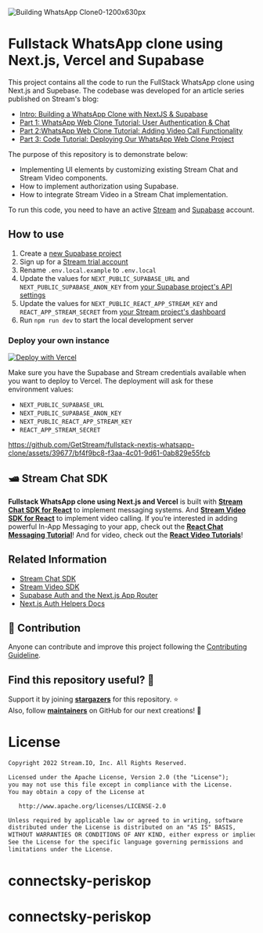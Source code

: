 ![Building WhatsApp Clone0-1200x630px](https://github.com/GetStream/fullstack-nextjs-whatsapp-clone/assets/39677/b6ee4e13-86a9-4bb7-b5e5-e783db4c0886)

# Fullstack WhatsApp clone using Next.js, Vercel and Supabase

This project contains all the code to run the FullStack WhatsApp clone using Next.js and Supebase. The codebase was developed for an article series published on Stream's blog:

- [Intro: Building a WhatsApp Clone with NextJS & Supabase](https://getstream.io/blog/whatsapp-nextjs/)
- [Part 1: WhatsApp Web Clone Tutorial: User Authentication & Chat](https://getstream.io/blog/whatsapp-chat-authentication)
- [Part 2:WhatsApp Web Clone Tutorial: Adding Video Call Functionality](https://getstream.io/blog/whatsapp-video-calling)
- [Part 3: Code Tutorial: Deploying Our WhatsApp Web Clone Project](https://getstream.io/blog/whatsapp-app-hosting)

The purpose of this repository is to demonstrate below:

- Implementing UI elements by customizing existing Stream Chat and Stream Video components.
- How to implement authorization using Supabase.
- How to integrate Stream Video in a Stream Chat implementation.

To run this code, you need to have an active [Stream](https://getstream.io/chat/trial/) and [Supabase](https://database.new) account.

<!-- ## ✍️ Technical Content -->

<!-- If you're interested in the overall architecture, each layer, and Compose themes that are used in this project, check out **[Fullstack WhatsApp clone using Next.js and Vercel](https://getstream.io/blog/fullstack-whatsapp-clone-using-nextjs-and-vercel/)**. -->

## How to use

1. Create a [new Supabase project](https://database.new)
1. Sign up for a [Stream trial account](https://getstream.io/chat/trial/)
1. Rename `.env.local.example` to `.env.local`
1. Update the values for `NEXT_PUBLIC_SUPABASE_URL` and `NEXT_PUBLIC_SUPABASE_ANON_KEY` from [your Supabase project's API settings](https://app.supabase.com/project/_/settings/api)
1. Update the values for `NEXT_PUBLIC_REACT_APP_STREAM_KEY` and `REACT_APP_STREAM_SECRET` from [your Stream project's dashboard](https://dashboard.getstream.io/)
1. Run `npm run dev` to start the local development server

### Deploy your own instance

[![Deploy with Vercel](https://vercel.com/button)](https://vercel.com/new/clone?repository-url=https%3A%2F%2Fgithub.com%2FGetStream%2Ffullstack-nextjs-whatsapp-clone&env=NEXT_PUBLIC_SUPABASE_URL,NEXT_PUBLIC_SUPABASE_ANON_KEY,NEXT_PUBLIC_REACT_APP_STREAM_KEY,REACT_APP_STREAM_SECRET&envDescription=This%20project%20requires%20credentials%20for%20Supabase's%20and%20Stream's%20APIs.&envLink=https%3A%2F%2Fgithub.com%2FGetStream%2Ffullstack-nextjs-whatsapp-clone)

Make sure you have the Supabase and Stream credentials available when you want to deploy to Vercel. The deployment will ask for these environment values:

- `NEXT_PUBLIC_SUPABASE_URL`
- `NEXT_PUBLIC_SUPABASE_ANON_KEY`
- `NEXT_PUBLIC_REACT_APP_STREAM_KEY`
- `REACT_APP_STREAM_SECRET`

https://github.com/GetStream/fullstack-nextjs-whatsapp-clone/assets/39677/bf4f9bc8-f3aa-4c01-9d61-0ab829e55fcb

## 🛥 Stream Chat SDK

**Fullstack WhatsApp clone using Next.js and Vercel** is built with **[Stream Chat SDK for React](https://getstream.io/chat/sdk/react?utm_source=Github&utm_medium=Github_Repo_Content_Ad&utm_content=Developer&utm_campaign=Github_Nov2023_Jeroen_WhatsAppReact&utm_term=DevRelOss)** to implement messaging systems. And **[Stream Video SDK for React](https://getstream.io/video/sdk/react/?utm_source=Github&utm_medium=Github_Repo_Content_Ad&utm_content=Developer&utm_campaign=Github_Nov2023_Jeroen_WhatsAppReact&utm_term=DevRelOss)** to implement video calling.
If you’re interested in adding powerful In-App Messaging to your app, check out the **[React Chat Messaging Tutorial](https://getstream.io/chat/react-chat/tutorial/?utm_source=Github&utm_medium=Github_Repo_Content_Ad&utm_content=Developer&utm_campaign=Github_Nov2023_Jeroen_WhatsAppReact&utm_term=DevRelOss)**! And for video, check out the **[React Video Tutorials](https://getstream.io/video/sdk/react/#tutorials?utm_source=Github&utm_medium=Github_Repo_Content_Ad&utm_content=Developer&utm_campaign=Github_Nov2023_Jeroen_WhatsAppReact&utm_term=DevRelOss)**!

## Related Information

- [Stream Chat SDK](https://getstream.io/chat/sdk/react/)
- [Stream Video SDK](https://getstream.io/video/sdk/react/)
- [Supabase Auth and the Next.js App Router](https://github.com/supabase/supabase/tree/master/examples/auth/nextjs)
- [Next.js Auth Helpers Docs](https://supabase.com/docs/guides/auth/auth-helpers/nextjs)

## 🤝 Contribution

Anyone can contribute and improve this project following the [Contributing Guideline](https://github.com/GetStream/fullstack-nextjs-whatsapp-clone/stargazers/blob/main/CONTRIBUTING.md).

## Find this repository useful? 💙

Support it by joining **[stargazers](https://github.com/GetStream/fullstack-nextjs-whatsapp-clone/stargazers)** for this repository. :star: <br>
Also, follow **[maintainers](https://github.com/jeroenleenarts)** on GitHub for our next creations! 🤩

# License

```xml
Copyright 2022 Stream.IO, Inc. All Rights Reserved.

Licensed under the Apache License, Version 2.0 (the "License");
you may not use this file except in compliance with the License.
You may obtain a copy of the License at

   http://www.apache.org/licenses/LICENSE-2.0

Unless required by applicable law or agreed to in writing, software
distributed under the License is distributed on an "AS IS" BASIS,
WITHOUT WARRANTIES OR CONDITIONS OF ANY KIND, either express or implied.
See the License for the specific language governing permissions and
limitations under the License.
```
# connectsky-periskop
# connectsky-periskop
